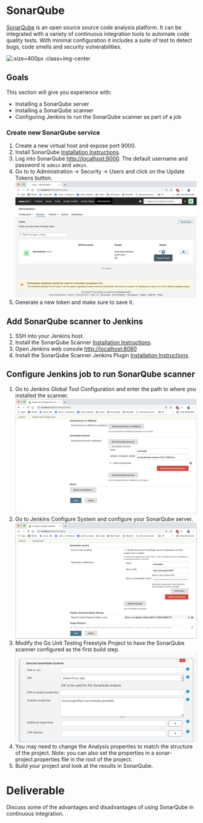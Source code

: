 # SonarQube

[SonarQube](https://www.sonarqube.org/) is an open source source code analysis platform. It can be integrated with a variety of continuous integration tools to automate code quality tests. With minimal configuration it includes a suite of test to detect bugs, code smells and security vulnerabilities.

![](img3/sonarqube.svg ':size=400px :class=img-center')

## Goals
This section will give you experience with:
- Installing a SonarQube server
- Installing a SonarQube scanner
- Configuring Jenkins to run the SonarQube scanner as part of a job

### Create new SonarQube service

1. Create a new virtual host and expose port 9000.
2. Install SonarQube [Installation Instructions](https://docs.sonarqube.org/latest/setup/install-server/).
3. Log into SonarQube [http://localhost:9000](http://localhost:9000). The default username and password is `admin` and `admin`.
4. Go to to Administration -> Security -> Users and click on the Update Tokens button.
![](img3/sonarqube-security_users.webp ':class=img-shadow-center')
5. Generate a new token and make sure to save it.

## Add SonarQube scanner to Jenkins
1. SSH into your Jenkins host.
2. Install the SonarQube Scanner [Installation Instructions](https://docs.sonarqube.org/display/SCAN/Analyzing+with+SonarQube+Scanner).
3. Open Jenkins web console [http://localhost:8080](http://localhost:8080)
4. Install the SonarQube Scanner Jenkins Plugin [Installation Instructions](https://docs.sonarqube.org/display/SCAN/Analyzing+with+SonarQube+Scanner+for+Jenkins).

## Configure Jenkins job to run SonarQube scanner
1. Go to Jenkins Global Tool Configuration and enter the path to where you installed the scanner.
![](img3/jenkins-sonarqube_scanner.webp ':class=img-shadow-center')
2. Go to Jenkins Configure System and configure your SonarQube server.
![](img3/jenkins-sonarqube_server.webp ':class=img-shadow-center')
3. Modify the Go Unit Testing Freestyle Project to have the SonarQube scanner configured as the first build step.
![](img3/sonarqube_first_build.webp ':class=img-shadow-center')
4. You may need to change the Analysis properties to match the structure of the project. Note: you can also set the properties in a sonar-project.properties file in the root of the project.
5. Build your project and look at the results in SonarQube.


# Deliverable

Discuss some of the advantages and disadvantages of using SonarQube in continuous integration.

